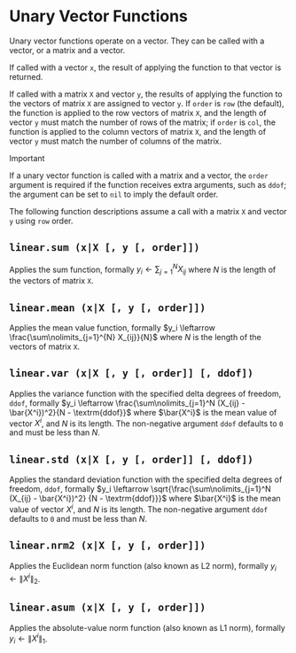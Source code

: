 # Unary Vector Functions

Unary vector functions operate on a vector. They can be called with a vector, or a matrix and
a vector.

If called with a vector `x`, the result of applying the function to that vector is returned.

If called with a matrix `X` and vector `y`, the results of applying the function to the vectors of
matrix `X` are assigned to vector `y`. If `order` is `row` (the default), the function is applied
to the row vectors of matrix `X`, and the length of vector `y` must match the number of rows of
the matrix; if `order` is `col`, the function is applied to the column vectors of matrix `X`, and
the length of vector `y` must match the number of columns of the matrix.

> [!IMPORTANT]
> If a unary vector function is called with a matrix and a vector, the `order` argument is
> required if the function receives extra arguments, such as `ddof`; the argument can be set to
> `nil` to imply the default order.

The following function descriptions assume a call with a matrix `X` and vector `y` using `row`
order.


## `linear.sum (x|X [, y [, order]])`

Applies the sum function, formally $y_i \leftarrow \sum\nolimits_{j=1}^{N} X_{ij}$ where $N$ is the
length of the vectors of matrix `X`.


## `linear.mean (x|X [, y [, order]])`

Applies the mean value function, formally $y_i \leftarrow \frac{\sum\nolimits_{j=1}^{N} X_{ij}}{N}$
where $N$ is the length of the vectors of matrix `X`.


## `linear.var (x|X [, y [, order]] [, ddof])`

Applies the variance function with the specified delta degrees of freedom, `ddof`, formally
$y_i \leftarrow \frac{\sum\nolimits_{j=1}^N (X_{ij} - \bar{X^i})^2}{N - \textrm{ddof}}$ where
$\bar{X^i}$ is the mean value of vector $X^i$, and $N$ is its length. The non-negative argument
`ddof` defaults to `0` and must be less than $N$.


## `linear.std (x|X [, y [, order]] [, ddof])`

Applies the standard deviation function with the specified delta degrees of freedom, `ddof`,
formally $y_i \leftarrow \sqrt{\frac{\sum\nolimits_{j=1}^N (X_{ij} - \bar{X^i})^2}
{N - \textrm{ddof}}}$ where $\bar{X^i}$ is the mean value of vector $X^i$, and $N$ is its length.
The non-negative argument `ddof` defaults to `0` and must be less than $N$.


## `linear.nrm2 (x|X [, y [, order]])`

Applies the Euclidean norm function (also known as L2 norm), formally
$y_i \leftarrow \lVert X^i \rVert_2$.


## `linear.asum (x|X [, y [, order]])`

Applies the absolute-value norm function (also known as L1 norm), formally
$y_i \leftarrow \lVert X^i \rVert_1$.
